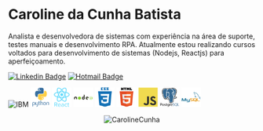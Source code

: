 # Caroline da Cunha Batista

Analista e desenvolvedora de sistemas com experiência na área de suporte, testes manuais e desenvolvimento RPA. Atualmente estou realizando cursos voltados para desenvolvimento de sistemas (Nodejs, Reactjs) para aperfeiçoamento.

[![Linkedin Badge](https://img.shields.io/badge/-Caroline%20da%20Cunha%20Batista-FF1493?style=flat-square&logo=Linkedin&logoColor=white&link=https://www.linkedin.com/in/caroline-da-cunha-batista-430280a7/)](https://www.linkedin.com/in/caroline-da-cunha-batista-430280a7/) 
[![Hotmail Badge](https://img.shields.io/badge/-caroline.cunha.b@hotmail.com-FF1493?style=flat-square&logo=microsoft-outlook&logoColor=white&link=mailto:caroline.cunha.b@hotmail.com)](mailto:caroline.cunha.b@hotmail.com)


<p align="left">
<img src="https://iima.com.br/wp-content/uploads/2020/08/WDG_An_IBM_Company_color_RGB.png" alt="IBM" width="60" height="40"/>
<img src="https://raw.githubusercontent.com/devicons/devicon/master/icons/python/python-original-wordmark.svg" alt="react" width="40" height="40"/>
<img src="https://raw.githubusercontent.com/devicons/devicon/master/icons/react/react-original-wordmark.svg" alt="react" width="40" height="40"/>
<img src="https://raw.githubusercontent.com/devicons/devicon/master/icons/nodejs/nodejs-original-wordmark.svg" alt="nodejs" width="40" height="40"/>
<img src="https://raw.githubusercontent.com/devicons/devicon/master/icons/css3/css3-plain-wordmark.svg" alt="css3"  width="40" height="40"/>
<img src="https://raw.githubusercontent.com/devicons/devicon/master/icons/html5/html5-original-wordmark.svg" alt="html5"  width="40" height="40"/>
<img src="https://raw.githubusercontent.com/devicons/devicon/master/icons/javascript/javascript-original.svg" alt="javascript" width="40" height="40"/>
<img src="https://raw.githubusercontent.com/devicons/devicon/master/icons/postgresql/postgresql-original-wordmark.svg" alt="postgresql" width="40" height="40"/>
<img src="https://raw.githubusercontent.com/devicons/devicon/master/icons/mysql/mysql-original-wordmark.svg" alt="mysql" width="40" height="40"/></p><p align="center">
  
  
<img src="https://github-readme-stats.vercel.app/api?username=CarolineCunha&show_icons=true&theme=radical" alt="CarolineCunha"/> 
</p>
